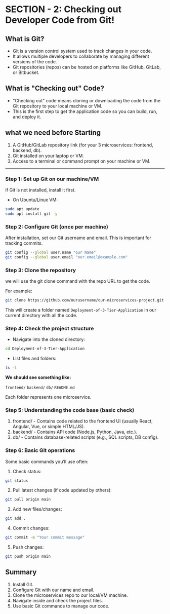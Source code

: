 # SECTION - 2: Checking out Developer Code from Git!

## What is Git?
- Git is a version control system used to track changes in your code.
- It allows multiple developers to collaborate by managing different versions of the code.
- Git repositories (repos) can be hosted on platforms like GitHub, GitLab, or Bitbucket.

## What is "Checking out" Code?
- "Checking out" code means cloning or downloading the code from the Git repository to your local machine or VM.
- This is the first step to get the application code so you can build, run, and deploy it.

## what we need before Starting
1. A GitHub/GitLab repository link (for your 3 microservices: frontend, backend, db).
2. Git installed on your laptop or VM.
3. Access to a terminal or command prompt on your machine or VM.
   
---

### Step 1: Set up Git on our machine/VM

If Git is not installed, install it first.
- On Ubuntu/Linux VM:
```bash
sudo apt update
sudo apt install git -y
```

### Step 2: Configure Git (once per machine)
After installation, set our Git username and email. This is important for tracking commits.

```bash
git config --global user.name "our Name"
git config --global user.email "our.email@example.com"
```

### Step 3: Clone the repository
we will use the git clone command with the repo URL to get the code.

For example:

```bash
git clone https://github.com/ourusername/our-microservices-project.git
```
This will create a folder named `Deployment-of-3-Tier-Application` in our current directory with all the code.

### Step 4: Check the project structure
- Navigate into the cloned directory:

```bash
cd Deployment-of-3-Tier-Application
```

- List files and folders:

```bash
ls -l
```

**We should see something like:**

`frontend/`
`backend/`
`db/`
`README.md`

Each folder represents one microservice.

### Step 5: Understanding the code base (basic check)

1. frontend/ - Contains code related to the frontend UI (usually React, Angular, Vue, or simple HTML/JS).
2. backend/ - Contains API code (Node.js, Python, Java, etc.).
3. db/ - Contains database-related scripts (e.g., SQL scripts, DB config).

### Step 6: Basic Git operations
Some basic commands you’ll use often:

1. Check status:

```bash
git status
```

2. Pull latest changes (if code updated by others):

```bash
git pull origin main
```

3. Add new files/changes:

```bash
git add .
```

4. Commit changes:

``` bash
git commit -m "Your commit message"
```

5. Push changes:

```bash
git push origin main
```

## Summary 
1. Install Git.
2. Configure Git with our name and email.
3. Clone the microservices repo to our local/VM machine.
4. Navigate inside and check the project files.
5. Use basic Git commands to manage our code.

